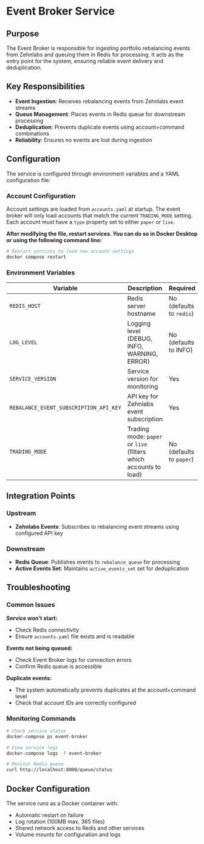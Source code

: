 # Event Broker Service

## Purpose

The Event Broker is responsible for ingesting portfolio rebalancing events from Zehnlabs and queuing them in Redis for processing. It acts as the entry point for the system, ensuring reliable event delivery and deduplication.

## Key Responsibilities

- **Event Ingestion**: Receives rebalancing events from Zehnlabs event streams
- **Queue Management**: Places events in Redis queue for downstream processing
- **Deduplication**: Prevents duplicate events using account+command combinations
- **Reliability**: Ensures no events are lost during ingestion

## Configuration

The service is configured through environment variables and a YAML configuration file:

### Account Configuration

Account settings are loaded from `accounts.yaml` at startup. The event broker will only load accounts that match the current `TRADING_MODE` setting. Each account must have a `type` property set to either `paper` or `live`.

**After modifying the file, restart services. You can do so in Docker Desktop or using the following command line:**

```bash
# Restart services to load new account settings
docker compose restart
```

### Environment Variables

| Variable | Description | Required |
|----------|-------------|----------|
| `REDIS_HOST` | Redis server hostname | No (defaults to `redis`) |
| `LOG_LEVEL` | Logging level (DEBUG, INFO, WARNING, ERROR) | No (defaults to INFO) |
| `SERVICE_VERSION` | Service version for monitoring | Yes |
| `REBALANCE_EVENT_SUBSCRIPTION_API_KEY` | API key for Zehnlabs event subscription | Yes |
| `TRADING_MODE` | Trading mode: `paper` or `live` (filters which accounts to load) | No (defaults to `paper`) |


## Integration Points

### Upstream
- **Zehnlabs Events**: Subscribes to rebalancing event streams using configured API key

### Downstream
- **Redis Queue**: Publishes events to `rebalance_queue` for processing
- **Active Events Set**: Maintains `active_events_set` set for deduplication

## Troubleshooting

### Common Issues

**Service won't start:**
- Check Redis connectivity
- Ensure `accounts.yaml` file exists and is readable

**Events not being queued:**
- Check Event Broker logs for connection errors
- Confirm Redis queue is accessible

**Duplicate events:**
- The system automatically prevents duplicates at the account+command level
- Check that account IDs are correctly configured

### Monitoring Commands

```bash
# Check service status
docker-compose ps event-broker

# View service logs
docker-compose logs -f event-broker

# Monitor Redis queue
curl http://localhost:8000/queue/status
```

## Docker Configuration

The service runs as a Docker container with:
- Automatic restart on failure
- Log rotation (100MB max, 365 files)
- Shared network access to Redis and other services
- Volume mounts for configuration and logs